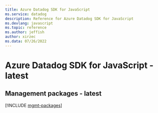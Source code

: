 ```yaml
---
title: Azure Datadog SDK for JavaScript
ms.service: datadog
description: Reference for Azure Datadog SDK for JavaScript
ms.devlang: javascript
ms.topic: reference
ms.author: jeffish
author: xirzec
ms.data: 07/26/2022
---
```

# Azure Datadog SDK for JavaScript - latest

## Management packages - latest
[!INCLUDE [mgmt-packages](datadog-mgmt-index.md)]